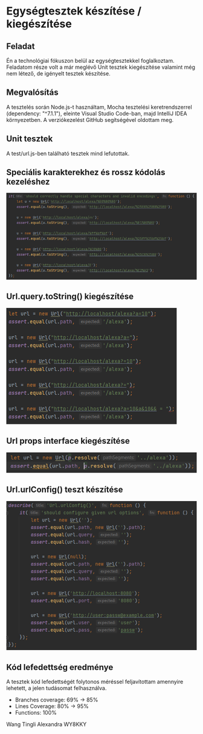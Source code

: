 # Egységtesztek készítése / kiegészítése
## Feladat

Én a technológiai fókuszon belül az egységtesztekkel foglalkoztam. Feladatom része volt a már meglévő Unit tesztek kiegészítése valamint még nem létező, de igényelt tesztek készítése. 

## Megvalósítás

A tesztelés során Node.js-t használtam, Mocha tesztelési keretrendszerrel (dependency: "^7.1.1"), eleinte Visual Studio Code-ban, majd IntelliJ IDEA környezetben. A verziókezelést GitHub segítségével oldottam meg.

## Unit tesztek
A test/url.js-ben található tesztek mind lefutottak.
## Speciális karakterekhez és rossz kódolás kezeléshez
![](images/unit_specialcharacters.PNG)

## Url.query.toString() kiegészítése
![](images/unit_tostring.PNG)

## Url props interface kiegészítése
![](images/unit_urlprops.PNG)

## Url.urlConfig() teszt készítése
![](images/unit_urlconfig.PNG)

## Kód lefedettség eredménye
A tesztek kód lefedettségét folytonos méréssel feljavítottam amennyire lehetett, a jelen tudásomat felhasználva.
- Branches coverage: 69% → 85%
- Lines Coverage: 80% → 95%
- Functions: 100%

Wang Tingli Alexandra WY8KKY
